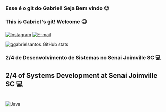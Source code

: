 
### Esse é o git do Gabriel! Seja Bem vindo 😉

### This is Gabriel's git! Welcome 😉

###

[![Instagram](https://img.shields.io/badge/Instagram-E4405F?style=for-the-badge&logo=instagram&logoColor=white)](https://www.instagram.com/ggabriel.santosss/?next=%2F)
[![E-mail](https://img.shields.io/badge/Gmail-D14836?style=for-the-badge&logo=gmail&logoColor=white)](mailto:santosbinho2005@gmail.com)


![ggabrielsantos GitHub stats](https://github-readme-stats.vercel.app/api?username=ggabrielsantos&show_icons=ggabrielsantos&theme=dracula)

### 2/4 de Desenvolvimento de Sistemas no Senai Joimville SC 💻
## 2/4 of Systems Development at Senai Joimville SC 💻

<div style="display: inline_block"><br/>
  <img align="center" alt="Java" src="https://img.shields.io/badge/Java-ED8B00?style=for-the-badge&logo=openjdk&logoColor=white" />
</div>
